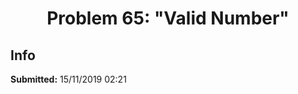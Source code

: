 <h1></h1>
<h1 align="center">Problem 65: "Valid Number"</h1>

<h2 align="left">Info</h2>
<p align="left">
    <a align="center" > <b>Submitted:</b> 15/11/2019 02:21 </a>
    <br>
